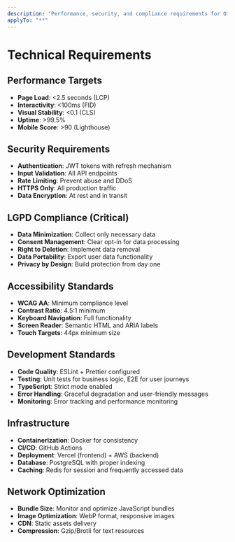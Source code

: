 ```yaml
---
description: "Performance, security, and compliance requirements for Oficina Digital"
applyTo: "**"
---
```


# Technical Requirements

## Performance Targets
- **Page Load**: <2.5 seconds (LCP)
- **Interactivity**: <100ms (FID)
- **Visual Stability**: <0.1 (CLS)
- **Uptime**: >99.5%
- **Mobile Score**: >90 (Lighthouse)

## Security Requirements
- **Authentication**: JWT tokens with refresh mechanism
- **Input Validation**: All API endpoints
- **Rate Limiting**: Prevent abuse and DDoS
- **HTTPS Only**: All production traffic
- **Data Encryption**: At rest and in transit

## LGPD Compliance (Critical)
- **Data Minimization**: Collect only necessary data
- **Consent Management**: Clear opt-in for data processing
- **Right to Deletion**: Implement data removal
- **Data Portability**: Export user data functionality
- **Privacy by Design**: Build protection from day one

## Accessibility Standards
- **WCAG AA**: Minimum compliance level
- **Contrast Ratio**: 4.5:1 minimum
- **Keyboard Navigation**: Full functionality
- **Screen Reader**: Semantic HTML and ARIA labels
- **Touch Targets**: 44px minimum size

## Development Standards
- **Code Quality**: ESLint + Prettier configured
- **Testing**: Unit tests for business logic, E2E for user journeys
- **TypeScript**: Strict mode enabled
- **Error Handling**: Graceful degradation and user-friendly messages
- **Monitoring**: Error tracking and performance monitoring

## Infrastructure
- **Containerization**: Docker for consistency
- **CI/CD**: GitHub Actions
- **Deployment**: Vercel (frontend) + AWS (backend)
- **Database**: PostgreSQL with proper indexing
- **Caching**: Redis for session and frequently accessed data

## Network Optimization
- **Bundle Size**: Monitor and optimize JavaScript bundles
- **Image Optimization**: WebP format, responsive images
- **CDN**: Static assets delivery
- **Compression**: Gzip/Brotli for text resources